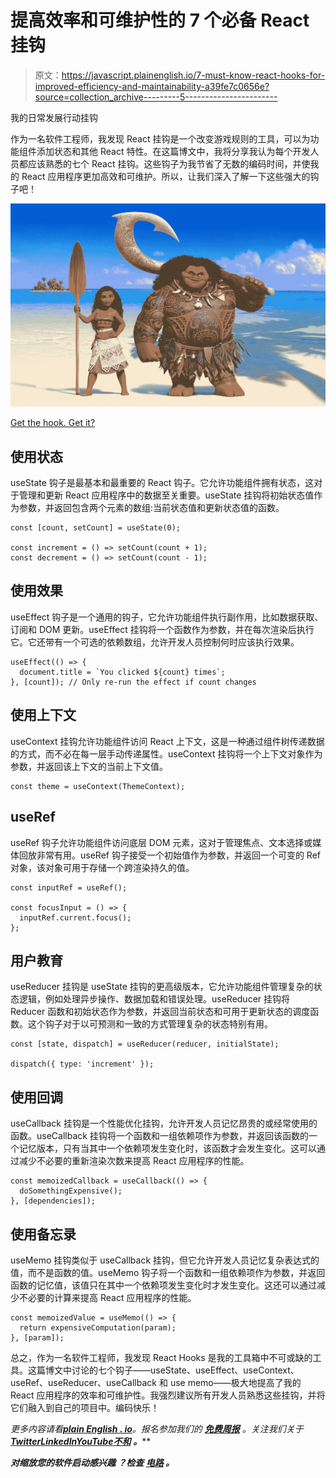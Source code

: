 # 提高效率和可维护性的 7 个必备 React 挂钩

> 原文：<https://javascript.plainenglish.io/7-must-know-react-hooks-for-improved-efficiency-and-maintainability-a39fe7c0656e?source=collection_archive---------5----------------------->

我的日常发展行动挂钩

作为一名软件工程师，我发现 React 挂钩是一个改变游戏规则的工具，可以为功能组件添加状态和其他 React 特性。在这篇博文中，我将分享我认为每个开发人员都应该熟悉的七个 React 挂钩。这些钩子为我节省了无数的编码时间，并使我的 React 应用程序更加高效和可维护。所以，让我们深入了解一下这些强大的钩子吧！

![](img/7587f7358dde6cbef5e6a20f502badc5.png)

[Get the hook. Get it?](https://forum.wordreference.com/threads/get-the-hook-get-it.3283268/)

## 使用状态

useState 钩子是最基本和最重要的 React 钩子。它允许功能组件拥有状态，这对于管理和更新 React 应用程序中的数据至关重要。useState 挂钩将初始状态值作为参数，并返回包含两个元素的数组:当前状态值和更新状态值的函数。

```
const [count, setCount] = useState(0);

const increment = () => setCount(count + 1);
const decrement = () => setCount(count - 1);
```

## 使用效果

useEffect 钩子是一个通用的钩子，它允许功能组件执行副作用，比如数据获取、订阅和 DOM 更新。useEffect 挂钩将一个函数作为参数，并在每次渲染后执行它。它还带有一个可选的依赖数组，允许开发人员控制何时应该执行效果。

```
useEffect(() => {
  document.title = `You clicked ${count} times`;
}, [count]); // Only re-run the effect if count changes
```

## 使用上下文

useContext 挂钩允许功能组件访问 React 上下文，这是一种通过组件树传递数据的方式，而不必在每一层手动传递属性。useContext 挂钩将一个上下文对象作为参数，并返回该上下文的当前上下文值。

```
const theme = useContext(ThemeContext);
```

## useRef

useRef 钩子允许功能组件访问底层 DOM 元素，这对于管理焦点、文本选择或媒体回放非常有用。useRef 钩子接受一个初始值作为参数，并返回一个可变的 Ref 对象，该对象可用于存储一个跨渲染持久的值。

```
const inputRef = useRef();

const focusInput = () => {
  inputRef.current.focus();
};
```

## 用户教育

useReducer 挂钩是 useState 挂钩的更高级版本，它允许功能组件管理复杂的状态逻辑，例如处理异步操作、数据加载和错误处理。useReducer 挂钩将 Reducer 函数和初始状态作为参数，并返回当前状态和可用于更新状态的调度函数。这个钩子对于以可预测和一致的方式管理复杂的状态特别有用。

```
const [state, dispatch] = useReducer(reducer, initialState);

dispatch({ type: 'increment' });
```

## 使用回调

useCallback 挂钩是一个性能优化挂钩，允许开发人员记忆昂贵的或经常使用的函数。useCallback 挂钩将一个函数和一组依赖项作为参数，并返回该函数的一个记忆版本，只有当其中一个依赖项发生变化时，该函数才会发生变化。这可以通过减少不必要的重新渲染次数来提高 React 应用程序的性能。

```
const memoizedCallback = useCallback(() => {
  doSomethingExpensive();
}, [dependencies]);
```

## 使用备忘录

useMemo 挂钩类似于 useCallback 挂钩，但它允许开发人员记忆复杂表达式的值，而不是函数的值。useMemo 钩子将一个函数和一组依赖项作为参数，并返回函数的记忆值，该值只在其中一个依赖项发生变化时才发生变化。这还可以通过减少不必要的计算来提高 React 应用程序的性能。

```
const memoizedValue = useMemo(() => {
  return expensiveComputation(param);
}, [param]);
```

总之，作为一名软件工程师，我发现 React Hooks 是我的工具箱中不可或缺的工具。这篇博文中讨论的七个钩子——useState、useEffect、useContext、useRef、useReducer、useCallback 和 use memo——极大地提高了我的 React 应用程序的效率和可维护性。我强烈建议所有开发人员熟悉这些挂钩，并将它们融入到自己的项目中。编码快乐！

*更多内容请看*[***plain English . io***](https://plainenglish.io/)*。报名参加我们的* [***免费周报***](http://newsletter.plainenglish.io/) *。关注我们关于*[***Twitter***](https://twitter.com/inPlainEngHQ)[***LinkedIn***](https://www.linkedin.com/company/inplainenglish/)*[***YouTube***](https://www.youtube.com/channel/UCtipWUghju290NWcn8jhyAw)*[***不和***](https://discord.gg/GtDtUAvyhW) ***。*****

*****对缩放您的软件启动感兴趣*** *？检查* [***电路***](https://circuit.ooo/?utm=publication-post-cta) *。***